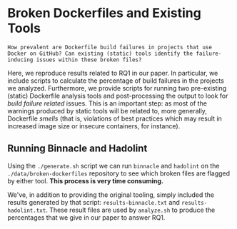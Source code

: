 # Broken Dockerfiles and Existing Tools

```
How prevalent are Dockerfile build failures in projects that use Docker on GitHub? Can existing (static) tools identify the failure-inducing issues within these broken files?
```

Here, we reproduce results related to RQ1 in our paper. In particular, we include scripts to calculate the percentage of build failures in the projects we analyzed. Furthermore, we provide scripts for running two pre-existing (static) Dockerfile analysis tools and post-processing the output to look for _build failure related_ issues. This is an important step: as most of the warnings produced by static tools will be related to, more generally, Dockerfile _smells_ (that is, violations of best practices which may result in increased image size or insecure containers, for instance).

## Running Binnacle and Hadolint

Using the `./generate.sh` script we can run `binnacle` and `hadolint` on the `./data/broken-dockerfiles` repository to see which broken files are flagged by either tool. **This process is very time consuming.**

We've, in addition to providing the original tooling, simply included the results generated by that script: `results-binnacle.txt` and `results-hadolint.txt`. These result files are used by `analyze.sh` to produce the percentages that we give in our paper to answer RQ1.

